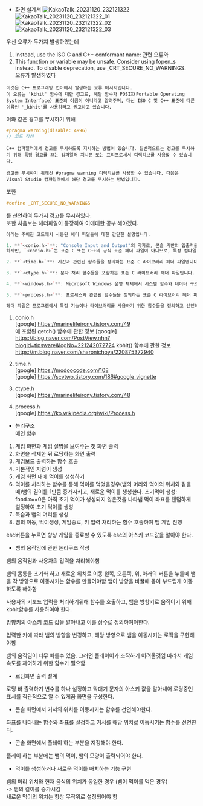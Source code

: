 * 화면 설계서
![KakaoTalk_20231120_232121322](https://github.com/younsonx/MyTIL/assets/144593956/0b5c0d5c-76f3-4e05-87df-398a2eed0d96)
![KakaoTalk_20231120_232121322_01](https://github.com/younsonx/MyTIL/assets/144593956/a2be76bb-be3c-4926-a02e-29f330971947)
![KakaoTalk_20231120_232121322_02](https://github.com/younsonx/MyTIL/assets/144593956/5d41a1c8-0245-42ce-9098-c10899734464)
![KakaoTalk_20231120_232121322_03](https://github.com/younsonx/MyTIL/assets/144593956/eb183106-acd9-476e-9ddc-9b445f91bda1)

우선 오류가 두가지 발생하였는데  
1. Instead, use the ISO C and C++ conformant name:  관련 오류와
2. This function or variable may be unsafe. Consider using fopen_s instead. To disable deprecation, use _CRT_SECURE_NO_WARNINGS.  
오류가 발생하였다
```
이것은 C++ 프로그래밍 언어에서 발생하는 오류 메시지입니다.
이 오류는 'kbhit' 함수에 대한 경고로, 해당 함수가 POSIX(Portable Operating System Interface) 표준의 이름이 아니라고 알려주며, 대신 ISO C 및 C++ 표준에 따른 이름인 '_kbhit'를 사용하라고 권고하고 있습니다.
```
이와 같은 경고를 무시하기 위해 
```cpp
#pragma warning(disable: 4996)
// 코드 작성
```
```
C++ 컴파일러에서 경고를 무시하도록 지시하는 방법이 있습니다. 일반적으로는 경고를 무시하기 위해 특정 경고를 끄는 컴파일러 지시문 또는 프리프로세서 디렉티브를 사용할 수 있습니다.

경고를 무시하기 위해선 #pragma warning 디렉티브를 사용할 수 있습니다. 다음은 Visual Studio 컴파일러에서 해당 경고를 무시하는 방법입니다.
```
또한
```cpp
#define _CRT_SECURE_NO_WARNINGS
```
를 선언하여 두가지 경고를 무시하였다.  
또한 처음보는 헤더파일이 등장하여 이에대한 공부 해야겠다.  
```cpp
아래는 주어진 코드에서 사용된 헤더 파일들에 대한 간단한 설명입니다.

1. **`<conio.h>`**: "Console Input and Output"의 약자로, 콘솔 기반의 입출력을 위한 함수들을 포함하고 있습니다. `getch()`나 `clrscr()`와 같은 함수들이 주로 사용됩니다.
하지만, `<conio.h>`는 표준 C 또는 C++의 공식 표준 헤더 파일이 아니므로, 특정 컴파일러에서만 지원되거나 특정 운영 체제에서만 사용 가능할 수 있습니다.

2. **`<time.h>`**: 시간과 관련된 함수들을 정의하는 표준 C 라이브러리 헤더 파일입니다. `time()` 함수와 같은 시간과 관련된 함수들을 제공합니다. 현재 시간을 얻거나 시간을 조작하는 데 사용됩니다.

3. **`<ctype.h>`**: 문자 처리 함수들을 포함하는 표준 C 라이브러리 헤더 파일입니다. 주로 문자가 알파벳인지, 숫자인지, 대문자인지, 소문자인지 등을 판별하는 함수들이 있습니다.

4. **`<windows.h>`**: Microsoft Windows 운영 체제에서 시스템 함수와 데이터 구조를 포함하는 헤더 파일입니다. 윈도우 API 함수들을 사용하여 윈도우 프로그래밍을 할 때 필요한 여러 함수와 상수들을 제공합니다.

5. **`<process.h>`**: 프로세스와 관련된 함수들을 정의하는 표준 C 라이브러리 헤더 파일입니다. 프로세스 생성, 종료, 제어 등과 관련된 함수들을 제공합니다.

헤더 파일은 프로그램에서 특정 기능이나 라이브러리를 사용하기 위한 함수들을 정의하고 선언하는 역할을 합니다. 각 헤더 파일에는 관련된 함수들이나 상수들이 정의되어 있으며, 프로그램에서 이러한 기능들을 사용하기 위해서는 해당 헤더 파일을 포함시켜야 합니다.
```
1. conio.h  
[google] https://marinelifeirony.tistory.com/49  
에 포함된 getch() 함수에 관한 정보
[google] https://blog.naver.com/PostView.nhn?blogId=tipsware&logNo=221242072724
kbhit() 함수에 관한 정보
https://m.blog.naver.com/sharonichoya/220875372940

3. time.h  
[google] https://modoocode.com/108  
[google] https://scvtwo.tistory.com/186#google_vignette

4. ctype.h  
[google] https://marinelifeirony.tistory.com/48

5. process.h  
[google] https://ko.wikipedia.org/wiki/Process.h

* 논리구조  
 메인 함수
1. 게임 화면과 게임 설명을 보여주는 첫 화면 출력 
2. 화면을 삭제한 뒤 로딩하는 화면 출력 
3. 게임보드 출력하는 함수 호출 
4. 기본적인 지렁이 생성 
5. 게임 화면 내에 먹이를 생성하기 
6. 먹이를 처리하는 함수를 통해 먹이를 먹었을경우(뱀의 머리와 먹이의 위치와 같을때)뱀의 길이를 1만큼 증가시키고, 새로운 먹이를 생성한다. 초기먹이 생성: food.x==0은 아직 초기 먹이가 생성되지 않은것을 나타냄 먹이 좌표를 랜덤하게 설정하여 초기 먹이를 생성
7. 목숨과 뱀의 머리를 생성 
8. 뱀의 이동, 먹이생성, 게임종료, 키 입력 처리하는 함수 호출하여 뱀 게임 진행

esc버튼을 누르면 항상 게임을 종료할 수 있도록 esc의 아스키 코드값을 알아야 한다.

* 뱀의 움직임에 관한 논리구조 작성

뱀의 움직임과 사용자의 입력을 처리해야함

뱀의 몸통을 초기화 하고 새로운 위치로 이동
왼쪽, 오른쪽, 위, 아래의 버튼을 누를때 뱀을 각 방향으로 이동시키는 함수를 만들어야함
뱀이 방향을 바꿀때 몸이 부드럽게 이동하도록 해야함
 
사용자의 키보드 입력을 처리하기위해 함수를 호출하고, 뱀을 방향키로 움직이기 위해 kbhit함수를 사용하여야 한다.

방향키의 아스키 코드 값을 알아내고 이를 상수로 정의하여야한다.

입력한 키에 따라 뱀의 방향을 변경하고, 해당 방향으로 뱀을 이동시키는 로직을 구현해야함

뱀의 움직임이 너무 빠를수 있음. 그러면 플레이어가 조작하기 어려울것임 따라서 게임 속도를 제어하기 위한 함수가 필요함.

* 로딩화면 출력 설계

로딩 바 출력하기
변수를 하나 설정하고 막대기 문자의 아스키 값을 알아내어 로딩중인 표시를 직관적으로 알 수 있게끔 화면을 구성한다.

* 콘솔 화면에서 커서의 위치를 이동시키는 함수를 선언해야한다.

좌표를 나타내는 함수와
좌표를 설정하고 커서를 해당 위치로 이동시키는 함수를 선언한다.

* 콘솔 화면에서 플레이 하는 부분을 지정해야 한다.

플레이 하는 부분에는 뱀의 먹이, 뱀의 모양이 출력되어야 한다.

* 먹이를 생성하거나 새로운 먹이를 배치하는 기능 구현

뱀의 머리 위치와 현재 음식의 위치가 동일한 경우 (뱀이 먹이를 먹은 경우)  
-> 뱀의 길이를 증가시킴  
새로운 먹이의 위치는 항상 무작위로 설정되어야 함  


